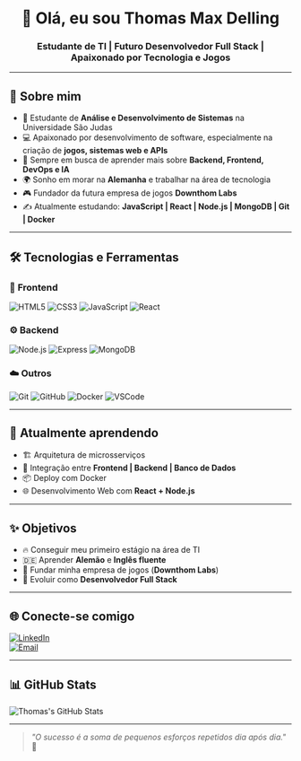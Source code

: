 <h1 align="center">👋 Olá, eu sou Thomas Max Delling</h1>
<h3 align="center">Estudante de TI | Futuro Desenvolvedor Full Stack | Apaixonado por Tecnologia e Jogos</h3>

---

## 🚀 Sobre mim

- 🎯 Estudante de **Análise e Desenvolvimento de Sistemas** na Universidade São Judas
- 💻 Apaixonado por desenvolvimento de software, especialmente na criação de **jogos, sistemas web e APIs**
- 🧠 Sempre em busca de aprender mais sobre **Backend, Frontend, DevOps e IA**
- 🌍 Sonho em morar na **Alemanha** e trabalhar na área de tecnologia
- 🎮 Fundador da futura empresa de jogos **Downthom Labs**
- ✍️ Atualmente estudando: **JavaScript | React | Node.js | MongoDB | Git | Docker**

---

## 🛠️ Tecnologias e Ferramentas

### 🚩 **Frontend**
![HTML5](https://img.shields.io/badge/HTML5-E34F26?style=flat&logo=html5&logoColor=white)
![CSS3](https://img.shields.io/badge/CSS3-1572B6?style=flat&logo=css3&logoColor=white)
![JavaScript](https://img.shields.io/badge/JavaScript-F7DF1E?style=flat&logo=javascript&logoColor=black)
![React](https://img.shields.io/badge/React-20232A?style=flat&logo=react&logoColor=61DAFB)

### ⚙️ **Backend**
![Node.js](https://img.shields.io/badge/Node.js-339933?style=flat&logo=node.js&logoColor=white)
![Express](https://img.shields.io/badge/Express-000000?style=flat&logo=express&logoColor=white)
![MongoDB](https://img.shields.io/badge/MongoDB-4EA94B?style=flat&logo=mongodb&logoColor=white)

### ☁️ **Outros**
![Git](https://img.shields.io/badge/Git-F05032?style=flat&logo=git&logoColor=white)
![GitHub](https://img.shields.io/badge/GitHub-181717?style=flat&logo=github&logoColor=white)
![Docker](https://img.shields.io/badge/Docker-2496ED?style=flat&logo=docker&logoColor=white)
![VSCode](https://img.shields.io/badge/VSCode-007ACC?style=flat&logo=visual-studio-code&logoColor=white)

---

## 🧠 Atualmente aprendendo
- 🏗️ Arquitetura de microsserviços
- 🔗 Integração entre **Frontend | Backend | Banco de Dados**
- 📦 Deploy com Docker
- 🌐 Desenvolvimento Web com **React + Node.js**

---

## ✨ Objetivos
- 🔥 Conseguir meu primeiro estágio na área de TI
- 🇩🇪 Aprender **Alemão** e **Inglês fluente**
- 🏢 Fundar minha empresa de jogos (**Downthom Labs**)
- 🚀 Evoluir como **Desenvolvedor Full Stack**

---

## 🌐 Conecte-se comigo
[![LinkedIn](https://img.shields.io/badge/LinkedIn-0077B5?style=flat&logo=linkedin&logoColor=white)](https://www.linkedin.com/)  
[![Email](https://img.shields.io/badge/Email-D14836?style=flat&logo=gmail&logoColor=white)](mailto:seuemail@dominio.com)

---

## 📊 GitHub Stats

![Thomas's GitHub Stats](https://github-readme-stats.vercel.app/api?username=thomasDelling&show_icons=true&theme=radical)

---

> _"O sucesso é a soma de pequenos esforços repetidos dia após dia."_ 🚀
